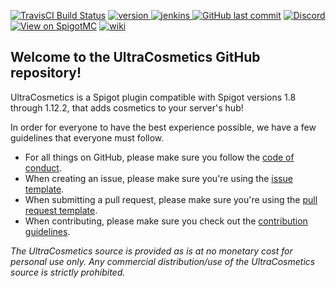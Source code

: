 [version]: https://img.shields.io/github/release/qubyte/rubidium/all.svg
[download]: https://bintray.com/dv8fromtheworld/maven/JDA/_latestVersion
[discord-invite]: https://discord.gg/0125SVBfnBFwl7XOP
[jenkins]: https://img.shields.io/badge/Download-Jenkins-brightgreen.svg
[wiki]: https://img.shields.io/badge/Go%20To-Wiki-blue.svg
[![TravisCI Build Status](https://travis-ci.org/iSach/UltraCosmetics.svg?branch=master)](https://travis-ci.org/iSach/UltraCosmetics)
[ ![version][] ][download]
[ ![jenkins][] ](https://ci.isach.be/job/Ultra%20Cosmetics/lastSuccessfulBuild/)
[![GitHub last commit](https://img.shields.io/github/last-commit/iSach/UltraCosmetics.svg)](https://github.com/iSach/UltraCosmetics/commits/master)
[ ![Discord](https://discordapp.com/api/guilds/185055040036143104/widget.png) ][discord-invite]
[![View on SpigotMC](https://img.shields.io/badge/View%20On-SpigotMC-orange.svg)](https://www.spigotmc.org/resources/10905/)
[ ![wiki] ](https://github.com/iSach/UltraCosmetics/wiki)

## Welcome to the UltraCosmetics GitHub repository!
UltraCosmetics is a Spigot plugin compatible with Spigot versions 1.8 through 1.12.2, that adds cosmetics to your server's hub!

In order for everyone to have the best experience possible, we have a few guidelines that everyone must follow.    
- For all things on GitHub, please make sure you follow the [code of conduct](https://github.com/iSach/UltraCosmetics/blob/master/CODE_OF_CONDUCT.md).  
- When creating an issue, please make sure you're using the [issue template](https://github.com/iSach/UltraCosmetics/blob/master/ISSUE_TEMPLATE.md).  
- When submitting a pull request, please make sure you're using the [pull request template](https://github.com/iSach/UltraCosmetics/blob/master/PULL_REQUEST_TEMPLATE.md).
- When contributing, please make sure you check out the [contribution guidelines](https://github.com/iSach/UltraCosmetics/blob/master/CONTRIBUTING.md).  

*The UltraCosmetics source is provided as is at no monetary cost for personal use only. Any commercial distribution/use of the UltraCosmetics source is strictly prohibited.*
